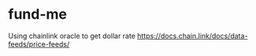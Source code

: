 # fund-me

Using chainlink oracle to get dollar rate https://docs.chain.link/docs/data-feeds/price-feeds/

